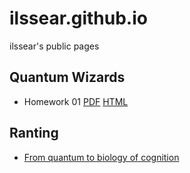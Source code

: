 # ilssear.github.io
ilssear's public pages

## Quantum Wizards
- Homework 01 [PDF](homework/Homework-001.html) [HTML](homework/HW1_Jim_Moraga_Q&D.pdf)


## Ranting
-  [From quantum to biology of cognition](https://ilssear.github.io/quantum-cognition/physics_of_biology_cognition_bibliography.md)

